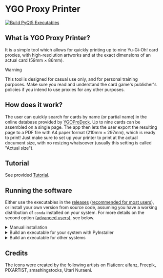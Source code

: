 # YGO Proxy Printer

[![Build PyQt5 Executables](https://github.com/ManuelAndia/YGOProxyPrinter/actions/workflows/build.yml/badge.svg)](https://github.com/ManuelAndia/YGOProxyPrinter/actions/workflows/build.yml)

## What is YGO Proxy Printer?
It is a simple tool which allows for quickly printing up to nine Yu-Gi-Oh! card proxies, with high-resolution artworks and at the exact dimensions of an actual card (59mm × 86mm).

> [!WARNING]
> This tool is designed for casual use only, and for personal training purposes. Make sure you read and understand the card game's publisher's policies if you intend to use proxies for any other purposes.

## How does it work?
The user can quickly search for cards by name (or partial name) in the online database provided by [YGOProDeck](https://www.ygoprodeck.com). Up to nine cards can be assembled on a single page. The app then lets the user export the resulting page to a PDF file with A4 paper format (210mm × 297mm), which is ready to print! Just make sure to set up your printer to print at the actual document size, with no resizing whatsoever (usually this setting is called "Actual size").

## Tutorial
See provided [Tutorial](./TUTORIAL.md).

## Running the software
Either use the executables in the [releases](https://github.com/ManuelAndia/YGOProxyPrinter/releases) (<u>recommended for most users</u>), or install your own version from source code, assuming you have a working distribution of `conda` installed on your system. For more details on the second option (<u>advanced users</u>), see below.

<details><summary>Manual installation</summary>

Create environment:
```powershell
conda create -n QtCreator python=3.8.8 pip
```

Activate environment:
```powershell
conda activate QtCreator
```

Install requirements:
```powershell
pip install -r requirements.txt
```

Finally, run the graphical user interface (GUI):
```powershell
python YGOProxyPrinter_UI.py
```

> [!NOTE]
> The GUI will need to be updated after a change of the mainwindow.ui file (using, e.g., Qt Creator). Either run:
> ```powershell
> python UpdateGUI.py
> ```
> or (on Windows)
> ```powershell
> .\UpdateGUI.bat
> ```

</details>

<details><summary>Build an executable for your system with PyInstaller</summary>

### First method: correctly referencing relative paths (<u>recommended</u>)
This is the easiest method so far.

1. Create a function which turns any relative path into an absolute path, using the `sys._MEIPASS` environment variable to include both development and deployment cases:
```python
def resource_path(relative):
    """Get absolute path to the resource."""
    if hasattr(sys, "_MEIPASS"):
        base_path = sys._MEIPASS
    else:
        base_path = os.path.abspath(".")
    return os.path.join(base_path, relative)
```
2. Use the function everytime you refer to a resource (data file) in your code:
```python
with open(resource_path("docs/foo.txt"), "r") as f:
    f.read()
```
or (when using `PyQt5` functions/methods)
```python
button.setIcon(QtGui.QIcon(resource_path("relative/path/to/icon.ico")))
```
3. Finally, build the executable:
   1. Either using `auto-py-to-exe` including the data files and/or folders in the "Additional Files (`--add-data`)" dropdown menu, e.g. if including the `img` folder you may use "Add Folder" then select the `img` folder and make sure it is mapped to `img/` on the right-hand-side field;
   2. Or using directly `PyInstaller` with the `--add-data` argument, e.g. if including the `img` folder:
```powershell
pyinstaller --noconfirm --onefile --windowed --icon "path\to\YGOProxyPrinter\img\logo-96.ico" --add-data "path\to\YGOProxyPrinter\img;img/"  "path\to\YGOProxyPrinter\YGOProxyPrinter_UI.py"
```

### Second method: using Qt's resource-management system
Another solution consists in using Qt's resource-management system, but it requires more maintenance (a change is needed everytime a new data file is added) and it only works within `PyQt5` functions/methods.

1. Create a `resources.qrc` file (its name doesn't matter and it can be placed in the project's root, or in a folder but you have to take this into account when you import it into Python at step 3.) that lists all the resources to be included, e.g.:
```xml
<!-- resources.qrc -->
<RCC>
    <qresource prefix="/">
        <file>relative/path/to/icon.ico</file>
        <file>relative/path/to/other_file.png</file>
    </qresource>
</RCC>
```
2. Compile it with `pyrcc5`:
```powershell
pyrcc5 resources.qrc -o resources.py
```
3. Import it in your Python code:
```python
import resources
```
4. Then in your code you may refer to the path of your data files starting with a colon:
```python
button.setIcon(QtGui.QIcon(":/relative/path/to/icon.ico"))
```
5. Finally, build the executable:
   1. Either using `auto-py-to-exe` including the `resources.py` file in the "Additional Files (`--add-data`)" dropdown menu (**the individual data files no longer need to be included in this step**), e.g. you may use "Add Files" then select the `resources.py` file and make sure it is mapped to the root `.` on the right-hand-side field;
   2. Or using directly `PyInstaller` with the `--add-data` argument, e.g.:
```powershell
pyinstaller --noconfirm --onefile --windowed --icon "path\to\YGOProxyPrinter\img\logo-96.ico" --add-data "path\to\YGOProxyPrinter\resources.py;."  "path\to\YGOProxyPrinter\YGOProxyPrinter_UI.py"
```

</details>

<details><summary>Build an executable for other systems</summary>

The best option is to use Github Actions and configure a `.yaml` file in `.github/workflows/` (see `.github/workflows/build.yaml`).

</details>

## Credits
The icons were created by the following artists on [Flaticon](https://www.flaticon.com): alfanz, Freepik, PIXARTIST, smashingstocks, Utari Nuraeni.